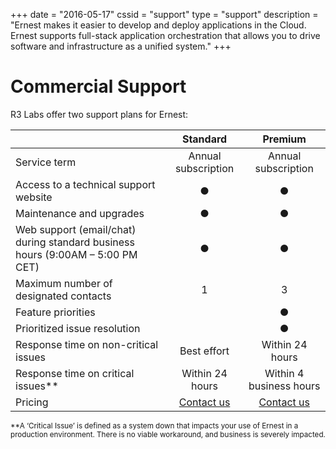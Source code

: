 +++
date = "2016-05-17"
cssid = "support"
type = "support"
description = "Ernest makes it easier to develop and deploy applications in the Cloud. Ernest supports full-stack application orchestration that allows you to drive software and infrastructure as a unified system."
+++

# Commercial Support

R3 Labs offer two support plans for Ernest:

|   | Standard | Premium |
|---|:---:|:---:|
| Service term | Annual subscription | Annual subscription |
| Access to a technical support website | &#x25cf; | &#x25cf; |
| Maintenance and upgrades | &#x25cf; | &#x25cf; |
| Web support (email/chat) during standard business hours (9:00AM – 5:00 PM CET) | &#x25cf; | &#x25cf; |
| Maximum number of designated contacts | 1 | 3 |
| Feature priorities |   | &#x25cf; |
| Prioritized issue resolution |   | &#x25cf; |
| Response time on non-critical issues | Best effort | Within 24 hours |
| Response time on critical issues** | Within 24 hours | Within 4 business hours |
| Pricing | [Contact us](/supportplan) | [Contact us](/supportplan) |

<small>**A ‘Critical Issue’ is defined as a system down that impacts your use of Ernest in a production environment. There is no viable workaround, and business is severely impacted.</small>

